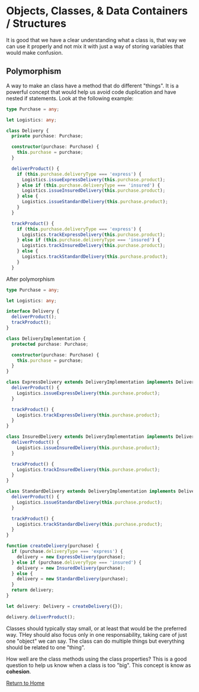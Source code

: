 # Objects, Classes, & Data Containers / Structures

It is good that we have a clear understanding what a class is, that way we can use it properly and not mix it with just a way of storing variables that would make confusion.

## Polymorphism

A way to make an class have a method that do different "things". It is a powerful concept that would help us avoid code duplication and have nested if statements. Look at the following example:

```ts
type Purchase = any;

let Logistics: any;

class Delivery {
  private purchase: Purchase;

  constructor(purchase: Purchase) {
    this.purchase = purchase;
  }

  deliverProduct() {
    if (this.purchase.deliveryType === 'express') {
      Logistics.issueExpressDelivery(this.purchase.product);
    } else if (this.purchase.deliveryType === 'insured') {
      Logistics.issueInsuredDelivery(this.purchase.product);
    } else {
      Logistics.issueStandardDelivery(this.purchase.product);
    }
  }

  trackProduct() {
    if (this.purchase.deliveryType === 'express') {
      Logistics.trackExpressDelivery(this.purchase.product);
    } else if (this.purchase.deliveryType === 'insured') {
      Logistics.trackInsuredDelivery(this.purchase.product);
    } else {
      Logistics.trackStandardDelivery(this.purchase.product);
    }
  }
```

After polymorphism
```ts
type Purchase = any;

let Logistics: any;

interface Delivery {
  deliverProduct();
  trackProduct();
}

class DeliveryImplementation {
  protected purchase: Purchase;

  constructor(purchase: Purchase) {
    this.purchase = purchase;
  }
}

class ExpressDelivery extends DeliveryImplementation implements Delivery {
  deliverProduct() {
    Logistics.issueExpressDelivery(this.purchase.product);
  }

  trackProduct() {
    Logistics.trackExpressDelivery(this.purchase.product);
  }
}

class InsuredDelivery extends DeliveryImplementation implements Delivery {
  deliverProduct() {
    Logistics.issueInsuredDelivery(this.purchase.product);
  }

  trackProduct() {
    Logistics.trackInsuredDelivery(this.purchase.product);
  }
}

class StandardDelivery extends DeliveryImplementation implements Delivery {
  deliverProduct() {
    Logistics.issueStandardDelivery(this.purchase.product);
  }

  trackProduct() {
    Logistics.trackStandardDelivery(this.purchase.product);
  }
}

function createDelivery(purchase) {
  if (purchase.deliveryType === 'express') {
    delivery = new ExpressDelivery(purchase);
  } else if (purchase.deliveryType === 'insured') {
    delivery = new InsuredDelivery(purchase);
  } else {
    delivery = new StandardDelivery(purchase);
  }
  return delivery;
}

let delivery: Delivery = createDelivery({});

delivery.deliverProduct();
```

Classes should typically stay small, or at least that would be the preferred way. THey should also focus only in one responsability, taking care of just one "object" we can say. The class can do multiple things but everything should be related to one "thing".

How well are the class methods using the class properties? This is a good question to help us know when a class is too "big". This concept is know as **cohesion**.

[Return to Home](./README.md)
